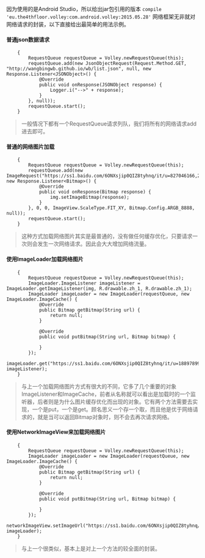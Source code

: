 因为使用的是Android Studio，所以给出jar包引用的版本
`compile 'eu.the4thfloor.volley:com.android.volley:2015.05.28'`
网络框架无非就对网络请求的封装，以下直接给出最简单的用法示例。

#### 普通json数据请求
        {
            RequestQueue requestQueue = Volley.newRequestQueue(this);
            requestQueue.add(new JsonObjectRequest(Request.Method.GET, "http://wangbingwb.github.io/wb/list.json", null, new Response.Listener<JSONObject>() {
                @Override
                public void onResponse(JSONObject response) {
                    Logger.i("-->" + response);
                }
            }, null));
            requestQueue.start();
        }
>一般情况下都有一个RequestQueue请求列队，我们将所有的网络请求add进去即可。



#### 普通的网络图片加载
        {
            RequestQueue requestQueue = Volley.newRequestQueue(this);
            requestQueue.add(new ImageRequest("https://ss1.baidu.com/6ONXsjip0QIZ8tyhnq/it/u=827046166,2797765950&fm=58", new Response.Listener<Bitmap>() {
                @Override
                public void onResponse(Bitmap response) {
                    img.setImageBitmap(response);
                }
            }, 0, 0, ImageView.ScaleType.FIT_XY, Bitmap.Config.ARGB_8888, null));
            requestQueue.start();
        }
>这种方式加载网络图片其实是最普通的，没有做任何缓存优化，只要请求一次则会发生一次网络请求。因此会大大增加网络流量。

#### 使用ImageLoader加载网络图片
        {
            RequestQueue requestQueue = Volley.newRequestQueue(this);
            ImageLoader.ImageListener imageListener = ImageLoader.getImageListener(img, R.drawable.zh_1, R.drawable.zh_1);
            ImageLoader imageLoader = new ImageLoader(requestQueue, new ImageLoader.ImageCache() {
                @Override
                public Bitmap getBitmap(String url) {
                    return null;
                }

                @Override
                public void putBitmap(String url, Bitmap bitmap) {

                }
            });
            imageLoader.get("https://ss1.baidu.com/6ONXsjip0QIZ8tyhnq/it/u=1889789971,2360758735&fm=58", imageListener);
        }
>与上一个加载网络图片方式有很大的不同，它多了几个重要的对象ImageListener和ImageCache，前者从名称就可以看出是加载时的一个监听器，后者则是为什么图片缓存优化而出现的对象。它有两个方法需要去实现，一个是put，一个是get。顾名思义一个存一个取，而且他是优于网络请求的，就是当可以返回Bitmap对象时，则不会去再次请求网络。

#### 使用NetworkImageView来加载网络图片
        {
            RequestQueue requestQueue = Volley.newRequestQueue(this);
            ImageLoader imageLoader = new ImageLoader(requestQueue, new ImageLoader.ImageCache() {
                @Override
                public Bitmap getBitmap(String url) {
                    return null;
                }

                @Override
                public void putBitmap(String url, Bitmap bitmap) {

                }
            });
            networkImageView.setImageUrl("https://ss1.baidu.com/6ONXsjip0QIZ8tyhnq/it/u=1889789971,2360758735&fm=58", imageLoader);
        }
>与上一个很类似，基本上是对上一个方法的较全面的封装。